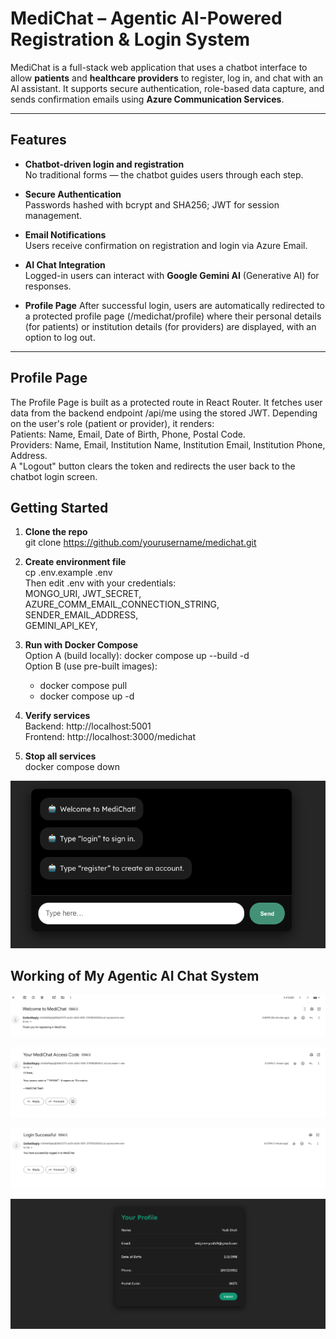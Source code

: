# MediChat – Agentic AI-Powered Registration & Login System

MediChat is a full-stack web application that uses a chatbot interface to allow **patients** and **healthcare providers** to register, log in, and chat with an AI assistant. It supports secure authentication, role-based data capture, and sends confirmation emails using **Azure Communication Services**.<br>

---

## Features

- **Chatbot-driven login and registration**  
  No traditional forms — the chatbot guides users through each step.<br>

- **Secure Authentication**  
  Passwords hashed with bcrypt and SHA256; JWT for session management.<br>

- **Email Notifications**  
  Users receive confirmation on registration and login via Azure Email.<br>

- **AI Chat Integration**  
  Logged-in users can interact with **Google Gemini AI** (Generative AI) for responses.<br>

- **Profile Page**
  After successful login, users are automatically redirected to a protected profile page (/medichat/profile) where their personal details (for patients) or institution details (for providers) are displayed, with an option to log out.

---

## Profile Page

The Profile Page is built as a protected route in React Router. It fetches user data from the backend endpoint /api/me using the stored JWT. Depending on the user's role (patient or provider), it renders: <br>
Patients: Name, Email, Date of Birth, Phone, Postal Code. <br>
Providers: Name, Email, Institution Name, Institution Email, Institution Phone, Address. <br>
A "Logout" button clears the token and redirects the user back to the chatbot login screen. <br>

## Getting Started

1. **Clone the repo** <br>
      git clone https://github.com/yourusername/medichat.git <br>

2. **Create environment file** <br>
      cp .env.example .env <br>
      Then edit .env with your credentials: <br>
      MONGO_URI, JWT_SECRET,<br>
      AZURE_COMM_EMAIL_CONNECTION_STRING,<br>
      SENDER_EMAIL_ADDRESS,<br>
      GEMINI_API_KEY,<br>

3. **Run with Docker Compose** <br>
      Option A (build locally): docker compose up --build -d <br>
      Option B (use pre-built images): <br>
      - docker compose pull <br>
      - docker compose up -d <br>

4. **Verify services** <br>
      Backend: http://localhost:5001 <br>
      Frontend: http://localhost:3000/medichat <br>

5. **Stop all services** <br>
      docker compose down <br>

![chat_image](images/chat_image.png) <br>

## Working of My Agentic AI Chat System

![Email_Services](images/emailone.png) <br>

![Email_Services](images/emailThree.png)<br>

![Email_Services](images/emailTwo.png)<br>

![Profile_Image](images/profile.png)<br>





